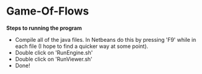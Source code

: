 # Game-Of-Flows

**Steps to running the program**
- Compile all of the java files. In Netbeans do this by pressing 'F9' while in each file (I hope to find a quicker way at some point).
- Double click on 'RunEngine.sh'
- Double click on 'RunViewer.sh'
- Done!
